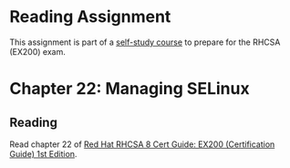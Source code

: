 # Reading Assignment
This assignment is part of a [self-study course](../README.md) to prepare for the RHCSA (EX200) exam.
# Chapter 22: Managing SELinux

## Reading
Read chapter 22 of [Red Hat RHCSA 8 Cert Guide: EX200 (Certification Guide) 1st Edition](https://www.amazon.com/Red-RHCSA-Cert-Guide-Certification-dp-0135938139/dp/0135938139).
